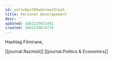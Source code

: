 ```yaml
---
id: yafsu5pv304wdwrewz9lpyh
title: Personal Developement
desc: ''
updated: 1662225632442
created: 1662220674774
---
```

Hashtag Filmirane,

[[journal.Razmisli]] [[journal.Politics & Economics]]

